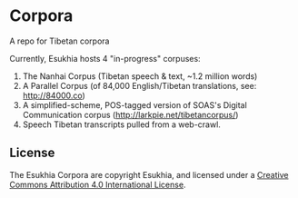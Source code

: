 # Corpora
A repo for Tibetan corpora

Currently, Esukhia hosts 4 "in-progress" corpuses: 

1) The Nanhai Corpus (Tibetan speech & text, ~1.2 million words) 
2) A Parallel Corpus (of 84,000 English/Tibetan translations, see: http://84000.co) 
3) A simplified-scheme, POS-tagged version of SOAS's Digital Communication corpus (http://larkpie.net/tibetancorpus/) 
4) Speech Tibetan transcripts pulled from a web-crawl. 

## License 

The Esukhia Corpora are copyright Esukhia, and licensed under a <a href="https://creativecommons.org/licenses/by/4.0/">Creative Commons Attribution 4.0 International License</a>. 
